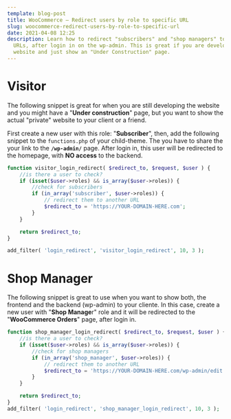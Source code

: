 ```yaml
---
template: blog-post
title: WooCommerce — Redirect users by role to specific URL
slug: woocommerce-redirect-users-by-role-to-specific-url
date: 2021-04-08 12:25
description: Learn how to redirect "subscribers" and "shop managers" to specific
  URLs, after login in on the wp-admin. This is great if you are developing a
  website and just show an "Under Construction" page.
---
```

# Visitor

The following snippet is great for when you are still developing the website and you might have a "**Under construction**" page, but you want to show the actual "private" website to your client or a friend. 

First create a new user with this role: "**Subscriber**", then, add the following snippet to the `functions.php` of your child-theme. The you have to share the your link to the **`/wp-admin/`** page. After login in, this user will be redirected to the homepage, with **NO access** to the backend.

```php
function visitor_login_redirect( $redirect_to, $request, $user ) {
    //is there a user to check?
    if (isset($user->roles) && is_array($user->roles)) {
        //check for subscribers
        if (in_array('subscriber', $user->roles)) {
            // redirect them to another URL
            $redirect_to = 'https://YOUR-DOMAIN-HERE.com';
        }
    }

    return $redirect_to;
}

add_filter( 'login_redirect', 'visitor_login_redirect', 10, 3 );
```



# Shop Manager

The following snippet is great to use when you want to show both, the frontend and the backend (wp-admin) to your cliente. In this case, create a new user with "**Shop Manage**r" role and it will be redirected to the "**WooCommerce Orders**" page, after login in.

```php
function shop_manager_login_redirect( $redirect_to, $request, $user ) {
    //is there a user to check?
    if (isset($user->roles) && is_array($user->roles)) {
        //check for shop managers
        if (in_array('shop_manager', $user->roles)) {
            // redirect them to another URL
            $redirect_to = 'https://YOUR-DOMAIN-HERE.com/wp-admin/edit.php?post_type=shop_order';
        }
    }

    return $redirect_to;
}
add_filter( 'login_redirect', 'shop_manager_login_redirect', 10, 3 );
```